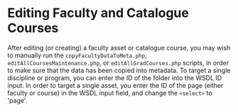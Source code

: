 



# Editing Faculty and Catalogue Courses

After editing (or creating) a faculty asset or catalogue course, you may wish to manually run the `copyFacultyDataToMeta.php`, `editAllCoursesMaintenance.php`, or `editAllGradCourses.php` scripts, in order to make sure that the data has been copied into metadata.
To target a single discipline or program, you can enter the ID of the folder into the WSDL ID input.
In order to target a single asset, you enter the ID of the page (either faculty or course) in the WSDL input field, and change the `<select>` to 'page'.
